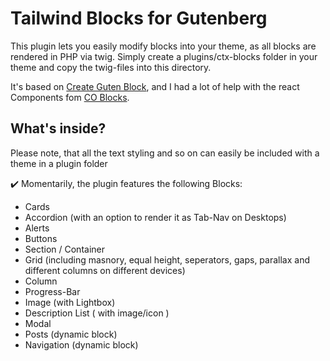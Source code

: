# Tailwind Blocks for Gutenberg

This plugin lets you easily modify blocks into your theme, as all blocks are rendered in PHP via twig. Simply create a plugins/ctx-blocks folder in your theme and copy the twig-files into this directory.

It's based on [Create Guten Block](https://github.com/ahmadawais/create-guten-block), and I had a lot of help with the react Components fom [CO Blocks](https://github.com/godaddy-wordpress/coblocks).

## What's inside?

Please note, that all the text styling and so on can easily be included with a theme in a plugin folder

:heavy_check_mark: Momentarily, the plugin features the following Blocks:

- Cards
- Accordion (with an option to render it as Tab-Nav on Desktops)
- Alerts
- Buttons
- Section / Container
- Grid (including masnory, equal height, seperators, gaps, parallax and different columns on different devices)
- Column
- Progress-Bar
- Image (with Lightbox)
- Description List ( with image/icon )
- Modal
- Posts (dynamic block)
- Navigation (dynamic block)
